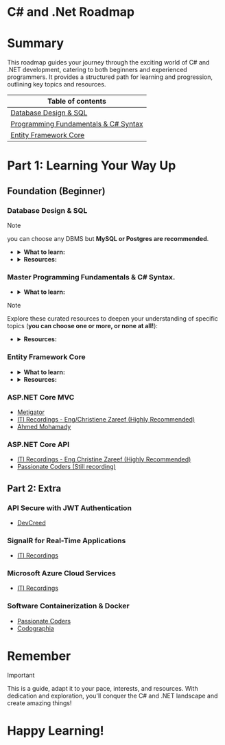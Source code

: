 # C# and .Net Roadmap

# Summary

This roadmap guides your journey through the exciting world of C# and .NET development, catering to both beginners and experienced programmers. It provides a structured path for learning and progression, outlining key topics and resources.

| Table of contents                                                                  |
| ---------------------------------------------------------------------------------- |
| [Database Design & SQL](#database-design--sql)                                     |
| [Programming Fundamentals & C# Syntax](#master-programming-fundamentals--c-syntax) |
| [Entity Framework Core](#entity-framework-core) |

# Part 1: Learning Your Way Up

## Foundation (Beginner)

### Database Design & SQL

> [!Note]
> you can choose any DBMS but **MySQL or Postgres are recommended**.

- <details>
         <summary><strong>What to learn:</strong></summary>
         <ol type='1'> 
          <li> Database Design </li>
          <li> Basic SQL Syntax (DDL & DML) </li>
          <li> Constraints </li>
          <li> Joins (<code>INNER JOIN & OUTER JOIN</code>) </li>
          <li> Aggregate Queries </li>
          <li> Views </li>
          <li> Built-In Functions </li>
          <li> Indexes (B+ Tree & Hash index) </li>
          <li> Transactions </li>
          <li> Pivot and Unpivot </li>
          <li> Window Functions </li>
         </ol>
    </details>
- <details>
         <summary><strong>Resources:</strong></summary>
         <ol> 
          <li> <a href='https://youtube.com/playlist?list=PLkpYqKNqc_CvjuJj9Tkic2F0R85BQsogs&si=5El61jCpMfcKLO2m'> Introduction to Databases (Ahmed Younes)</a><strong> (Recommended)</strong> Focuses on <strong>Database Design only</strong>.</li>
          <li> 
            <a href='https://www.youtube.com/playlist?list=PLAowHBw9BCw5b56-SfY7tgndHbGcQycp2' target='_blank'> ITI SQL Server Arabic (ITI) </a><strong> (Recommended)</strong> </a>
          </li>
          <li>  <a href='https://youtu.be/kb-_GbpH3sQ?si=wz-fULzP2NMxLAKC'> SQL for Data Analysis | شاهد كيف أصبح الفيل والدرفيل أصدقاء (بالعربي Big Data)</a> Focuses on <strong>SQL</strong><i> - note: skip the installation part, Install MySql on your machine directly.</i> 
          </li>
          <li> 
            <a href='https://www.youtube.com/playlist?list=PL4n1Qos4Tb6RP_OovpgjoHLkCVaYFy-aj'>[02] - Databases (MS. SQL Server) | قواعد البيانات (Metigator | عصام عبدالنبي)</a> you can skip it if you watch the previous video.
          </li>
          <li> 
            <a href='https://www.youtube.com/playlist?list=PLE8kQVoC67PzGwMMsSk3C8MvfAqcYjusF'>Relational Database Internals (TechVault)</a> 
          </li>
         </ol>
    </details>

### Master Programming Fundamentals & C# Syntax.

- <details>
               <summary><strong>What to learn:</strong></summary>
                    <ul>
                       <li> Basic Syntax & Data Types & Operators </li>
                       <li> If & Switch Statement</li>
                       <li> Rectangular & Jagged Arrays & Indices & Ranges </li>
                       <li> Strings & Verbatim String Literals (Parse, Formatting, Split, Join) </li>
                       <li> Switch Expression <i>(C# 8 or later)</i> </li>
                       <li> Type Casting & Boxing & Unboxing </li>
                       <li> Value Types & Reference Types (<code>ref & in & out</code>) </li>
                       <li> Foreach & iterators & yield </li>
                       <li> Compilation Process </li>
                       <li> Enums </li>
                       <li> Classes & Abstracted Class </li>
                       <li> Indexer & Operator Overload </li>
                       <li> Interfaces </li>
                       <li> IComparer vs IComparable  </li>
                       <li> Records (<code>record class</code> & <code>record struct</code>)</li>
                       <li> Pattern Matching With The Switch Statement <i>(C# 7 or later)</i></li>
                       <li> Delegate & Action & Func & Predicate </li>
                       <li> Events </li>
                       <li> Generics & Generic Delegate </li>
                       <li> 
                            <details>
                             <summary> C# Collection </summary>
                              <ol type="1">
                               <li> ArrayList </li> 
                               <li> Dictionary </li> 
                               <li> Tuple </li> 
                               <li> List </li> 
                               <li> LinkedList </li> 
                               <li> HashSet </li> 
                               <li> SortedSet </li> 
                              </ol>
                            </details> 
                       </li>
                       <li> 
                            <details>
                             <summary> Stream I/O </summary>
                              <ol type="1">
                               <li> Storage Stream (FileStream, MemoryStream and NetworkStream) </li> 
                               <li> Function Stream (CryptoStream, GZipStream, DeflateStream and AuthenticatedStream) </li> 
                               <li> Stream Helpers (StreamReader, StreamWriter, BinaryReader and BinaryWriter) </li> 
                              </ol>
                            </details> 
                       </li>
                       <li> <strong>LINQ (Language Integrated Query)</strong> <i>Take your time in this step please!</i></li>
                       <li> Span & Readonly Span </li>
                       <li> StringBuilder </li>
                       <li> Exceptions </li>
                       <li> Assemblies & Reflection </li>
                       <li> Threading </li>
                       <li> Asynchronous (<code>async</code>) </li>
                       <li> Serialization </li>
                    </ul>
        </details>
> [!Note]
> Explore these curated resources to deepen your understanding of specific topics (**you can choose one or more, or none at all!**):

- <details>
        <summary><strong> Resources:</strong></summary>
        <ol>
          <li> <a href='https://www.youtube.com/playlist?list=PL4n1Qos4Tb6SWPbJNpiznp-Ok4A8J_23l' target="_blank">[01] - Mastering C#.NET | احترف سي شارب (Metigator | عصام عبدالنبي) </a>
          <strong>(Recommended)</strong> Focuses on <strong> approximately 90% of fundamentals </strong> if you feel uncomfortable about this advanced playlist skip it right now.
          </li>
          <li>
             <a href='https://www.youtube.com/playlist?list=PLsV97AQt78NT0H8J71qe7edwRpAirfqOI' target="_blank"> C# Fundamentals (Passionate Coders | محمد المهدي) </a>Focuses on <strong>fundamentals</strong>.
          </li>
          <li>
             <a href='https://www.youtube.com/playlist?list=PLsV97AQt78NQYhO7NqlBTrJX_Nsk3SmyY' target="_blank"> C# Advanced (Passionate Coders | محمد المهدي) </a>Focuses on <strong>advanced topics</strong>.
          </li>
          <li>
             <a href='https://www.youtube.com/playlist?list=PL4n1Qos4Tb6Sj1Y4xJuJoWCuqleeG2yt6' target="_blank"> [03] - Language Integrated Query - LINQ | الاستعلامات المتكاملة (Metigator | عصام عبدالنبي) </a><strong>(Recommended) </strong>Focuses on <strong>LINQ</strong>.
          </li>
          <li>   <a href='https://www.geeksforgeeks.org/csharp-programming-language/?ref=lbp' target="_blank"> C# Tutorial (GFG)
          </a> </li>
          <li>   <a href='https://www.geeksforgeeks.org/c-sharp-params/' target="_blank"> C# | Params (GFG)
          </a> </li>
          <li>   <a href='https://www.geeksforgeeks.org/how-to-sort-an-array-in-c-sharp-array-sort-method-set-1/?ref=lbp' target="_blank"> How to sort an Array in C# | Array.Sort() Method Set – 1 (GFG)
          </a> </li>
          <li>   <a href='https://www.geeksforgeeks.org/c-sharp-verbatim-string-literal/?ref=lbp' target="_blank"> C# | Verbatim String Literal – @ (GFG)
          </a> </li>
          <li>   <a href='https://learn.microsoft.com/en-us/dotnet/standard/base-types/standard-numeric-format-strings' target="_blank"> Standard numeric format strings (Microsoft Docs)
          </a> </li>
          <li>   <a href='https://learn.microsoft.com/en-us/dotnet/standard/base-types/standard-date-and-time-format-strings' target="_blank"> Standard date and time format strings (Microsoft Docs)
          </a> </li>
          <li>   <a href='https://www.geeksforgeeks.org/anonymous-method-in-c-sharp/?ref=lbp' target="_blank"> Anonymous Method in C# (GFG)
          </a> </li>
          <li>   <a href='https://www.geeksforgeeks.org/c-sharp-multidimensional-indexers/?ref=lbp' target="_blank"> C# | Multidimensional Indexers (GFG)
          </a> </li>
          <li>   <a href='https://www.geeksforgeeks.org/collections-in-c-sharp/?ref=lbp' target="_blank">Collections in C# (GFG)
          </a> </li>
          <li>   <a href='https://drive.google.com/file/d/1qLaxdSzLAYByFLw_hylvtR17Y3PcnWEO/view?usp=sharing' target="_blank">C# 8 and .NET 8 (Mark J. Price)</a><strong> (Recommended)</strong> This book covers all topics except threading and async.
          </li>
        </ol>
  </details>

### Entity Framework Core

- <details>
             <summary><strong>What to learn:</strong></summary>
                  <ul>
                     <li> DbContext </li>
                     <li> Migrations </li>
                     <li> Entity Configuration (Fluent API & Annotations) </li>
                     <li> Relations </li>
                     <li> Queries & Updates </li>
                     <li> <details>
                          <summary> Inheritance Mapping Strategies </summary>
                          <ul>
                            <li> Table-per-hierarchy (TPH) </li> 
                            <li> Table-per-type (TPT) </li> 
                            <li> Table-per-concrete-type (TPC) </li> 
                          </ul>
                        </details>
                      </li>
                     <li> Indexes </li>
                     <li> Eager & Lazy & Explicit Loading </li>
                     <li> Interceptors </li>
                     <li> Transactions </li>
                  </ul>
      </details>

- <details>
        <summary><strong> Resources:</strong></summary>
                  <ul>
                    <li><a href='https://www.youtube.com/playlist?list=PL62tSREI9C-cHV28v-EqWinveTTAos8Pp' target="_blank"> [Arabic - بالعربي] Entity Framework Core (DevCreed)
          </a> </li>
                     <li>   <a href='https://www.youtube.com/playlist?list=PL4n1Qos4Tb6QZkbTWJx7wHqEABP8Pg6uv' target="_blank"> [05] - Data Access & EF-Core (Metigator | عصام عبدالنبي)
          </a> </li>
                  </ul>
      </details>

### ASP.NET Core MVC
- [Metigator](https://www.youtube.com/playlist?list=PL4n1Qos4Tb6S-uLNUmrgCJiQXfXi5KjRJ)
- [ITI Recordings - Eng/Christiene Zareef (Highly Recommended)](https://drive.google.com/drive/u/0/folders/1HZwQYm-ME578H8ANkv9w4167NDCRWecF?fbclid=IwAR1lCISZUSWI-3cMJC7Y22yCw0iMgn_0Ra2VuSVnLTCaBWV-13e-CFUbKNg)
- [Ahmed Mohamady](https://www.youtube.com/playlist?list=PLqPejUavRNTWqGYP-f1pHkbLYdbqi_Uhg)

### ASP.NET Core API
- [ITI Recordings - Eng Christine Zareef (Highly Recommended)](https://youtube.com/playlist?list=PLesfn4TAj57VzTrrGkOKWbNOOrUCdSQGo&si=IH-GyfrRzYhF-QXY)
- [Passionate Coders (Still recording)](https://www.youtube.com/playlist?list=PLsV97AQt78NQ8E7cEqovH0zLYRJgJahGh)

## Part 2: Extra

### API Secure with JWT Authentication
- [DevCreed](https://www.youtube.com/playlist?list=PL62tSREI9C-eYNE1Pyw0yv1tETs5V8WGd)

### SignalR for Real-Time Applications
- [ITI Recordings](https://www.youtube.com/playlist?list=PLesfn4TAj57WLtiWtHP1Xkel7WD6QHvpe)

### Microsoft Azure Cloud Services
- [ITI Recordings](https://youtube.com/playlist?list=PLesfn4TAj57WWPBzcEIGEfwzCPpw27-Lu&si=JjZf80QVb0XGxXAc)

### Software Containerization & Docker
- [Passionate Coders](https://www.youtube.com/playlist?list=PLsV97AQt78NTJTBGKI0GE3eJc2Q_SC2B-)
- [Codographia](https://www.youtube.com/playlist?list=PLX1bW_GeBRhCS2TJvGgu38P-Rf9aNXKZD)

# Remember

> [!important]
> This is a guide, adapt it to your pace, interests, and resources. With dedication and exploration, you'll conquer the C# and .NET landscape and create amazing things!

# Happy Learning!
